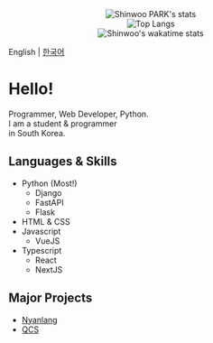 <div align="center">
  <img src="https://github-readme-stats.vercel.app/api?username=p-sw&hide=contribs,stars,prs&count_private=true&show_icons=true&theme=tokyonight" alt="Shinwoo PARK's stats" />
  <br />
  <img src="https://github-readme-stats.vercel.app/api/top-langs/?username=p-sw&layout=compact" alt="Top Langs" />
  <br />
  <img src="https://github-readme-stats.vercel.app/api/wakatime?username=Shinwoo" alt="Shinwoo's wakatime stats" />
</div>

English | [한국어](https://github.com/sserve-kr/sserve-kr/blob/main/README.korean.md)
# Hello!
Programmer, Web Developer, Python.  
I am a student & programmer  
in South Korea. 

## Languages & Skills
+ Python (Most!)
  + Django
  + FastAPI
  + Flask
+ HTML & CSS
+ Javascript
  + VueJS
+ Typescript
  + React
  + NextJS

## Major Projects
+ [Nyanlang](https://github.com/Nyanlang/Nyanlang)
+ [QCS](https://github.com/sserve-kr/qcs)
